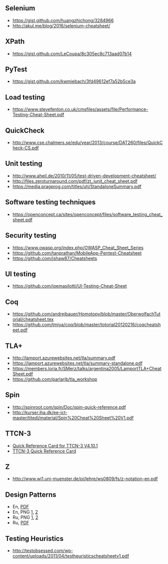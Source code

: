 ## Selenium

- https://gist.github.com/huangzhichong/3284966
- http://akul.me/blog/2016/selenium-cheatsheet/

## XPath

- https://gist.github.com/LeCoupa/8c305ec8c713aad07b14

## PyTest

- https://gist.github.com/kwmiebach/3fd49612ef7a52b5ce3a

## Load testing

- https://www.stevefenton.co.uk/cmsfiles/assets/file/Performance-Testing-Cheat-Sheet.pdf

## QuickCheck

- http://www.cse.chalmers.se/edu/year/2013/course/DAT260/files/QuickCheck-CS.pdf

## Unit testing

- http://www.aheil.de/2010/11/05/test-driven-development-cheatsheet/
- http://files.zeroturnaround.com/pdf/zt_junit_cheat_sheet.pdf
- https://media.pragprog.com/titles/utj/StandaloneSummary.pdf

## Software testing techniques

- https://openconcept.ca/sites/openconcept/files/software_testing_cheat_sheet.pdf

## Security testing

- https://www.owasp.org/index.php/OWASP_Cheat_Sheet_Series
- https://github.com/tanprathan/MobileApp-Pentest-Cheatsheet
- https://github.com/jshaw87/Cheatsheets

## UI testing

- https://github.com/joemasilotti/UI-Testing-Cheat-Sheet

## Coq

- https://github.com/andrejbauer/Homotopy/blob/master/OberwolfachTutorial/cheatsheet.tex
- https://github.com/tmiya/coq/blob/master/totorial20120216/coqcheatsheet.pdf

## TLA+ 

- http://lamport.azurewebsites.net/tla/summary.pdf
- https://lamport.azurewebsites.net/tla/summary-standalone.pdf
- https://members.loria.fr/SMerz/talks/argentina2005/LamportTLA+CheatSheet.pdf
- https://github.com/parlarjb/tla_workshop

## Spin

- http://spinroot.com/spin/Doc/spin-quick-reference.pdf
- http://kurser.iha.dk/ee-ict-master/titedi/material/Spin%20Cheat%20Sheet%20V1.pdf

## TTCN-3

- [Quick Reference Card for TTCN-3 V4.10.1](http://www.blukaktus.com/card.html)
- [TTCN-3 Quick Reference Card](http://www.cheat-sheets.org/saved-copy/TTCN3QRC_viewme.pdf)

## Z

- http://www.wi1.uni-muenster.de/pi/lehre/ws0809/fs/z-notation-en.pdf

## Design Patterns

- En, [PDF](http://www.mcdonaldland.info/files/designpatterns/designpatternscard.pdf)
- En, PNG [1](http://www.celinio.net/techblog/wp-content/uploads/2009/09/designpatterns1.jpg), [2](http://www.celinio.net/techblog/wp-content/uploads/2009/09/designpatterns2.jpg)
- Ru, PNG [1](https://hsto.org/storage3/432/f5c/b4b/432f5cb4b5387312374fc36ba088f53e.png), [2](https://hsto.org/storage3/d8e/61e/396/d8e61e3961a76a749eb3b8bfe07c3bd7.png)
- Ru, [PDF](https://yadi.sk/d/z_fHA-CfGjcRY)

## Testing Heuristics

- http://testobsessed.com/wp-content/uploads/2011/04/testheuristicscheatsheetv1.pdf
